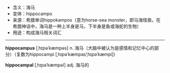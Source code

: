 - <span class="definition">含义：海马</span>
- <span class="definition">变体：hippocampo</span>
- <span class="definition">来源：希腊单词hippokampos（意为horse-sea monster，即马海怪兽。在希腊神话中，海马是一种上半身是马，下半身是鱼或海蛇的生物）</span>
- <span class="definition">用途：构成海马相关词汇</span>

---

<span class="vocabulary">**hippocampus**</span> [ˌhɪpəˈkæmpəs] n. 海马（大脑中被认为是感情和记忆中心的部分）（复数为hippocampi [ˌhɪpəˈkæmpaɪ/ˌhɪpəˈkæmpi]）

<span class="vocabulary">**hippocampal**</span> [ˌhɪpəˈkæmpəl] adj. 海马的
